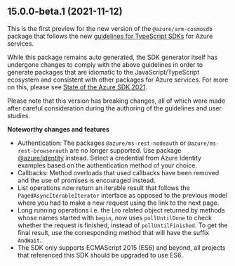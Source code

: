 ## 15.0.0-beta.1 (2021-11-12)

This is the first preview for the new version of the `@azure/arm-cosmosdb` package that follows the new [guidelines for TypeScript SDKs](https://azure.github.io/azure-sdk/typescript_introduction.html) for Azure services.

While this package remains auto generated, the SDK generator itself has undergone changes to comply with the above guidelines in order to generate packages that are idiomatic to the JavaScript/TypeScript ecosystem and consistent with other packages for Azure services. For more on this, please see [State of the Azure SDK 2021](https://devblogs.microsoft.com/azure-sdk/state-of-the-azure-sdk-2021/).

Please note that this version has breaking changes, all of which were made after careful consideration during the authoring of the guidelines and user studies.

**Noteworthy changes and features**
- Authentication: The packages `@azure/ms-rest-nodeauth` or `@azure/ms-rest-browserauth` are no longer supported. Use package [@azure/identity](https://www.npmjs.com/package/@azure/identity) instead. Select a credential from Azure Identity examples based on the authentication method of your choice.
- Callbacks: Method overloads that used callbacks have been removed and the use of promises is encouraged instead.
- List operations now return an iterable result that follows the `PagedAsyncIterableIterator` interface as opposed to the previous model where you had to make a new request using the link to the next page.
- Long running operations i.e. the Lro related object returned by methods whose names started with `begin`, now uses `pollUntilDone` to check whether the request is finished, instead of `pollUntilFinished`. To get the final result, use the corresponding method that will have the suffix `AndWait`.
- The SDK only supports ECMAScript 2015 (ES6) and beyond, all projects that referenced this SDK should be upgraded to use ES6.
